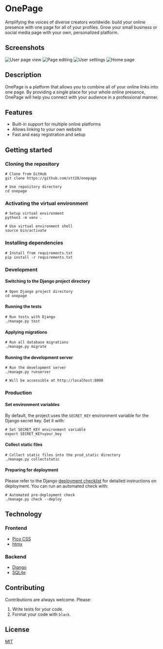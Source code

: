 # OnePage

Amplifying the voices of diverse creators worldwide: build your online presence
with one page for all of your profiles. Grow your small business or social media
page with your own, personalized platform.

## Screenshots

![User page view](https://i.imgur.com/mYr66zV.jpeg)
![Page editing](https://i.imgur.com/Dz05I6S.jpeg)
![User settings](https://i.imgur.com/4UQ7Orq.jpeg)
![Home page](https://i.imgur.com/nh4YP68.jpeg)

## Description

OnePage is a platform that allows you to combine all of your online links into
one page. By providing a single place for your whole online presence, OnePage
will help you connect with your audience in a professional manner.

## Features

-   Built-in support for multiple online platforms
-   Allows linking to your own website
-   Fast and easy registration and setup

## Getting started

### Cloning the repository

```shell
# Clone from GitHub
git clone https://github.com/xtt28/onepage

# Use repository directory
cd onepage
```

### Activating the virtual environment

```shell
# Setup virtual environment
python3 -m venv .

# Use virtual environment shell
source bin/activate
```

### Installing dependencies

```shell
# Install from requirements.txt
pip install -r requirements.txt
```

### Development

#### Switching to the Django project directory

```shell
# Open Django project directory
cd onepage
```

#### Running the tests

```shell
# Run tests with Django
./manage.py test
```

#### Applying migrations

```shell
# Run all database migrations
./manage.py migrate
```

#### Running the development server

```shell
# Run the development server
./manage.py runserver

# Will be accessible at http://localhost:8000
```

### Production

#### Set environment variables

By default, the project uses the `SECRET_KEY` environment variable for the
Django secret key. Set it with:

```shell
# Set SECRET_KEY environment variable
export SECRET_KEY=your_key
```

#### Collect static files

```shell
# Collect static files into the prod_static directory
./manage.py collectstatic
```

#### Preparing for deployment

Please refer to the Django [deployment checklist](https://docs.djangoproject.com/en/5.0/howto/deployment/checklist/)
for detailed instructions on deployment. You can run an automated check with:

```shell
# Automated pre-deployment check
./manage.py check --deploy
```

## Technology

### Frontend

-   [Pico CSS](https://picocss.com/)
-   [htmx](https://htmx.org)

### Backend

-   [Django](https://www.djangoproject.com/)
-   [SQLite](https://sqlite.org)

## Contributing

Contributions are always welcome. Please:

1. Write tests for your code.
2. Format your code with `black`.

## License

[MIT](https://choosealicense.com/licenses/mit/)
